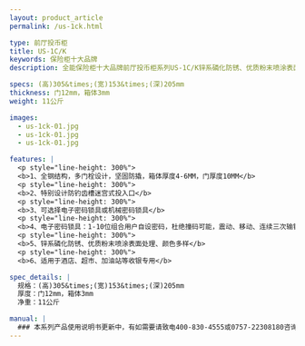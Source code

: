 ```yaml
---
layout: product_article
permalink: /us-1ck.html

type: 前厅投币柜
title: US-1C/K
keywords: 保险柜十大品牌
description: 全能保险柜十大品牌前厅投币柜系列US-1C/K锌系磷化防锈、优质粉末喷涂表面处理、颜色多样，适用于酒店、超市、加油站等收银专用。

specs: (高)305&times;(宽)153&times;(深)205mm
thickness: 门12mm，箱体3mm
weight: 11公斤

images:
  - us-1ck-01.jpg
  - us-1ck-01.jpg
  - us-1ck-01.jpg

features: |
  <p style="line-height: 300%">
  <b>1、全钢结构，多门栓设计，坚固防撬，箱体厚度4-6MM，门厚度10MM</b>
  <p style="line-height: 300%">
  <b>2、特别设计防钓齿槽迷宫式投入口</b>
  <p style="line-height: 300%">
  <b>3、可选择电子密码锁具或机械密码锁具</b>
  <p style="line-height: 300%">
  <b>4、电子密码锁具：1-10位组合用户自设密码，杜绝撞码可能，震动、移动、连续三次输错密码自动报警（音量达100分贝），可选装联网报警功能</b>
  <p style="line-height: 300%">
  <b>5、锌系磷化防锈、优质粉末喷涂表面处理、颜色多样</b>
  <p style="line-height: 300%">
  <b>6、适用于酒店、超市、加油站等收银专用</b>

spec_details: |
  规格：(高)305&times;(宽)153&times;(深)205mm  
  厚度：门12mm，箱体3mm  
  净重：11公斤

manual: |
  ### 本系列产品使用说明书更新中，有如需要请致电400-830-4555或0757-22308180咨询，谢谢！
---
```

